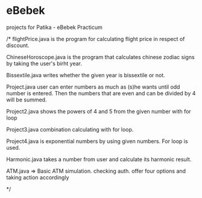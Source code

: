 # eBebek
projects for Patika -  eBebek Practicum

/* flightPrice.java is the program for calculating flight price in respect of discount.

ChineseHoroscope.java is the program that calculates chinese zodiac signs by taking the user's birht year.

Bissextile.java writes whether the given year is bissextile or not.

Project.java user can enter numbers as much as (s)he wants until odd number is entered. Then the numbers that are even and can be divided by 4 will be summed.

Project2.java shows the powers of 4 and 5 from the given number with for loop

Project3.java combination calculating with for loop.

Project4.java is exponential numbers by using given numbers. For loop is used.

Harmonic.java takes a number from user and calculate its harmonic result.

ATM.java  => Basic ATM simulation. checking auth. offer four options and taking action accordingly

*/
